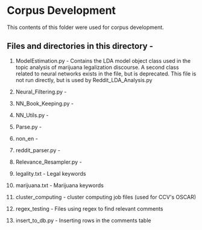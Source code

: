 # Corpus Development 

This contents of this folder were used for corpus development. 

## Files and directories in this directory - 

1. ModelEstimation.py - Contains the LDA model object class used in the topic analysis of marijuana legalization discourse. A second class related to neural networks exists in the file, but is deprecated. This file is not run directly, but is used by Reddit_LDA_Analysis.py

2. Neural_Filtering.py - 
3. NN_Book_Keeping.py - 
4. NN_Utils.py -
5. Parse.py -
6. non_en -
7. reddit_parser.py - 
8. Relevance_Resampler.py -
9. legality.txt - Legal keywords
10. marijuana.txt - Marijuana keywords

11. cluster_computing - cluster computing job files (used for CCV's OSCAR)
12. regex_testing - Files using regex to find relevant comments
13. insert_to_db.py - Inserting rows in the comments table 